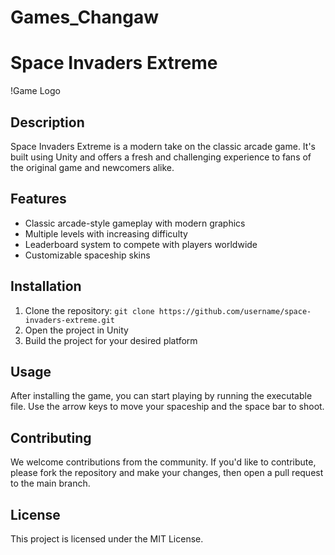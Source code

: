 # Games_Changaw

# Space Invaders Extreme

!Game Logo

## Description

Space Invaders Extreme is a modern take on the classic arcade game. It's built using Unity and offers a fresh and challenging experience to fans of the original game and newcomers alike.

## Features

- Classic arcade-style gameplay with modern graphics
- Multiple levels with increasing difficulty
- Leaderboard system to compete with players worldwide
- Customizable spaceship skins

## Installation

1. Clone the repository: `git clone https://github.com/username/space-invaders-extreme.git`
2. Open the project in Unity
3. Build the project for your desired platform

## Usage

After installing the game, you can start playing by running the executable file. Use the arrow keys to move your spaceship and the space bar to shoot.

## Contributing

We welcome contributions from the community. If you'd like to contribute, please fork the repository and make your changes, then open a pull request to the main branch.

## License

This project is licensed under the MIT License.
